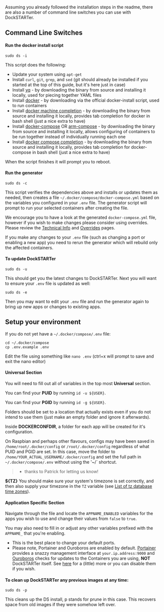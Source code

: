 
Assuming you already followed the installation steps in the readme, there are also a number of command line switches you can use with DockSTARTer.

## Command Line Switches

#### Run the docker install script
```
sudo ds -i
```
This script does the following:
- Update your system using `apt-get`
- Install `curl`, `git`, `grep`, and `sed` (git should already be installed if you started at the top of this guide, but it's here just in case)
- Install [yq](https://github.com/mikefarah/yq) - by downloading the binary from source and installing it locally, used for piecing together YAML files
- Install [docker](https://github.com/docker/docker-install) - by downloading via the official docker-install script, used to run containers
- Install [docker machine completion](https://docs.docker.com/machine/completion/) - by downloading the binary from source and installing it locally, provides tab completion for docker in bash shell (just a nice extra to have)
- Install [docker-compose](https://docs.docker.com/compose/install/) OR [arm-compose](https://github.com/javabean/arm-compose) - by downloading the binary from source and installing it locally, allows configuring of containers to be run together instead of individually running each one
- Install [docker compose completion](https://docs.docker.com/compose/completion/) - by downloading the binary from source and installing it locally, provides tab completion for docker-compose in bash shell (just a nice extra to have)

When the script finishes it will prompt you to reboot.

#### Run the generator
```
sudo ds -c
```
This script verifies the dependencies above and installs or updates them as needed, then creates a file `~/.docker/compose/docker-compose.yml` based on the variables you configured in your `.env` file. The generator script will prompt to run your selected containers after creating the file.

We encourage you to have a look at the generated `docker-compose.yml` file, however if you wish to make changes please consider using overrides. Please review the [Technical Info](https://github.com/GhostWriters/DockSTARTer/wiki/Technical-Info) and [Overrides](https://github.com/GhostWriters/DockSTARTer/wiki/Overrides) pages.

If you make any changes to your `.env` file (such as changing a port or enabling a new app) you need to rerun the generator which will rebuild only the affected containers.

#### To update DockSTARTer
```
sudo ds -u
```
This should get you the latest changes to DockSTARTer. Next you will want to ensure your `.env` file is updated as well:
```
sudo ds -e
```
Then you may want to edit your `.env` file and run the generator again to bring up new apps or changes to existing apps.

## Setup your environment
If you do not yet have a `~/.docker/compose/.env` file:
```
cd ~/.docker/compose
cp .env.example .env
```
Edit the file using something like `nano .env` (ctrl+x will prompt to save and exit the nano editor)

#### Universal Section
You will need to fill out all of variables in the top most **Universal** section.

You can find your **PUID** by running `id -u ${USER}`.

You can find your **PGID** by running `id -g ${USER}`.

Folders should be set to a location that actually exists even if you do not intend to use them (just make an empty folder and ignore it afterwards).

Inside **DOCKERCONFDIR**, a folder for each app will be created for it's configuration.

On Raspbian and perhaps other flavours, configs may have been saved in `/home/root/.docker/config` or `/root/.docker/config` regardless of what PUID and PGID are set. In this case, move the folder to `/home/YOUR_ACTUAL_USERNAME/.docker/config` and set the full path in `~/.docker/compose/.env` without using the '~/` shortcut.

> * thanks to Patrick for letting us know!

**${TZ}** You should make sure your system's timezone is set correctly, and then also supply your timezone in the `TZ` variable (see [List of tz database time zones](https://en.wikipedia.org/wiki/List_of_tz_database_time_zones)).

#### Application Specific Section

Navigate through the file and locate the `APPNAME_ENABLED` variables for the apps you wish to use and change their values from `false` to `true`.

You may also need to fill in or adjust any other variables prefixed with the `APPNAME_` that you're enabling.

* This is the best place to change your default ports.
* Please note, Portainer and Ouroboros are enabled by default. [Portainer](https://hub.docker.com/r/portainer/portainer/) provides a snazzy management interface at `your.ip.address:9000` and [Ouroboros](https://hub.docker.com/r/pyouroboros/uroboros/) checks for updates to the Containers you are using, __NOT__ DockSTARTer itself.
See [here](https://github.com/GhostWriters/DockSTARTer/wiki/Frequently-Asked-Questions#ouroboros-and-portainer-i-didnt-select-them-but-they-installed-anyway) for a (little) more or you can disable them if you wish.

#### To clean up DockSTARTer any previous images at any time:
```
sudo ds -p
```
This cleans up the DS install, p stands for prune in this case. This recovers space from old images if they were somehow left over.
